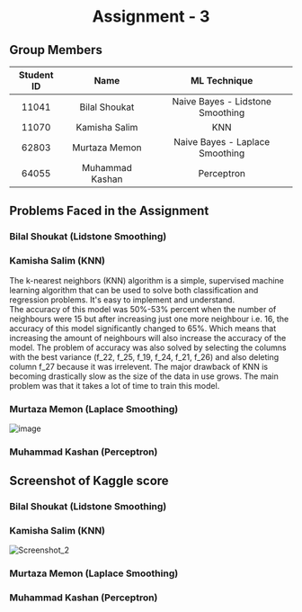 <h1 align="center">Assignment - 3</h1>

## Group Members
| Student ID | Name | ML Technique |
| :---: | :---:  | :---:  |
| 11041 | Bilal Shoukat | Naive Bayes - Lidstone Smoothing
| 11070 | Kamisha Salim | KNN |
| 62803 | Murtaza Memon | Naive Bayes - Laplace Smoothing |
| 64055 | Muhammad Kashan | Perceptron

## Problems Faced in the Assignment
### Bilal Shoukat (Lidstone Smoothing)


### Kamisha Salim (KNN)
The k-nearest neighbors (KNN) algorithm is a simple, supervised machine learning algorithm that can be used to solve both classification and regression problems. It's easy to implement and understand. </br>
The accuracy of this model was 50%-53% percent when the number of neighbours were 15 but after increasing just one more neighbour i.e. 16, the accuracy of this model significantly changed to 65%. Which means that increasing the amount of neighbours will also increase the accuracy of the model. The problem of accuracy was also solved by selecting the columns with the best variance (f_22, f_25, f_19, f_24, f_21, f_26) and also deleting column f_27 because it was irrelevent. The major drawback of KNN is becoming drastically slow as the size of the data in use grows. The main problem was that it takes a lot of time to train this model.

### Murtaza Memon (Laplace Smoothing)
![image](https://user-images.githubusercontent.com/41837489/169521266-3fe56c3d-333e-4e9f-96dc-198394a08559.png)



### Muhammad Kashan (Perceptron)


## Screenshot of Kaggle score
### Bilal Shoukat (Lidstone Smoothing)


### Kamisha Salim (KNN)
![Screenshot_2](https://user-images.githubusercontent.com/99355356/169399555-9586bd8b-8ab4-430e-8e04-31f3f1ed060c.png)

### Murtaza Memon (Laplace Smoothing)


### Muhammad Kashan (Perceptron)
